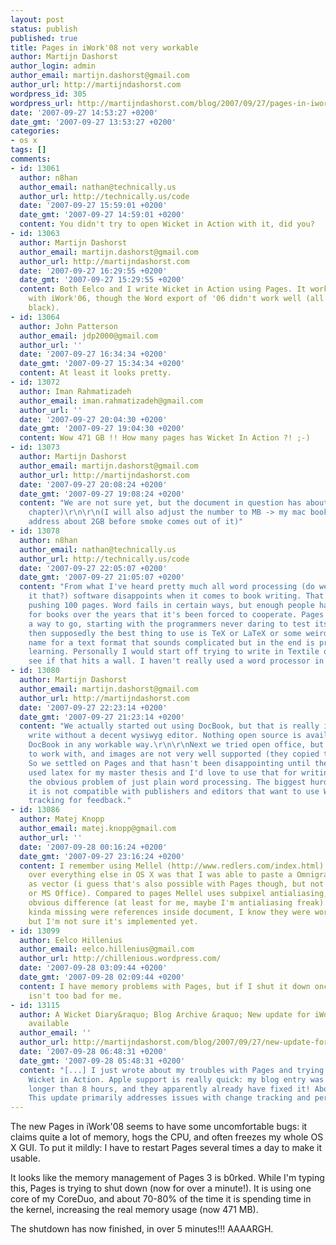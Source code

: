 ```yaml
---
layout: post
status: publish
published: true
title: Pages in iWork'08 not very workable
author: Martijn Dashorst
author_login: admin
author_email: martijn.dashorst@gmail.com
author_url: http://martijndashorst.com
wordpress_id: 305
wordpress_url: http://martijndashorst.com/blog/2007/09/27/pages-in-iwork08-not-very-workable/
date: '2007-09-27 14:53:27 +0200'
date_gmt: '2007-09-27 13:53:27 +0200'
categories:
- os x
tags: []
comments:
- id: 13061
  author: n8han
  author_email: nathan@technically.us
  author_url: http://technically.us/code
  date: '2007-09-27 15:59:01 +0200'
  date_gmt: '2007-09-27 14:59:01 +0200'
  content: You didn't try to open Wicket in Action with it, did you?
- id: 13063
  author: Martijn Dashorst
  author_email: martijn.dashorst@gmail.com
  author_url: http://martijndashorst.com
  date: '2007-09-27 16:29:55 +0200'
  date_gmt: '2007-09-27 15:29:55 +0200'
  content: Both Eelco and I write Wicket in Action using Pages. It worked pretty well
    with iWork'06, though the Word export of '06 didn't work well (all pictures were
    black).
- id: 13064
  author: John Patterson
  author_email: jdp2000@gmail.com
  author_url: ''
  date: '2007-09-27 16:34:34 +0200'
  date_gmt: '2007-09-27 15:34:34 +0200'
  content: At least it looks pretty.
- id: 13072
  author: Iman Rahmatizadeh
  author_email: iman.rahmatizadeh@gmail.com
  author_url: ''
  date: '2007-09-27 20:04:30 +0200'
  date_gmt: '2007-09-27 19:04:30 +0200'
  content: Wow 471 GB !! How many pages has Wicket In Action ?! ;-)
- id: 13073
  author: Martijn Dashorst
  author_email: martijn.dashorst@gmail.com
  author_url: http://martijndashorst.com
  date: '2007-09-27 20:08:24 +0200'
  date_gmt: '2007-09-27 19:08:24 +0200'
  content: "We are not sure yet, but the document in question has about 32 pages (one
    chapter)\r\n\r\n(I will also adjust the number to MB -> my mac book pro can only
    address about 2GB before smoke comes out of it)"
- id: 13078
  author: n8han
  author_email: nathan@technically.us
  author_url: http://technically.us/code
  date: '2007-09-27 22:05:07 +0200'
  date_gmt: '2007-09-27 21:05:07 +0200'
  content: "From what I've heard pretty much all word processing (do we still call
    it that?) software disappoints when it comes to book writing. That is, anything
    pushing 100 pages. Word fails in certain ways, but enough people have used it
    for books over the years that it's been forced to cooperate. Pages probably has
    a way to go, starting with the programmers never daring to test its limits. ;)\r\n\r\nAnd
    then supposedly the best thing to use is TeX or LaTeX or some weirdly capitalized
    name for a text format that sounds complicated but in the end is probably worth
    learning. Personally I would start off trying to write in Textile or Markdown,
    see if that hits a wall. I haven't really used a word processor in years."
- id: 13080
  author: Martijn Dashorst
  author_email: martijn.dashorst@gmail.com
  author_url: http://martijndashorst.com
  date: '2007-09-27 22:23:14 +0200'
  date_gmt: '2007-09-27 21:23:14 +0200'
  content: "We actually started out using DocBook, but that is really impossible to
    write without a decent wysiwyg editor. Nothing open source is available that supports
    DocBook in any workable way.\r\n\r\nNext we tried open office, but that was slow
    to work with, and images are not very well supported (they copied that from Word).
    So we settled on Pages and that hasn't been disappointing until the recent version.\r\n\r\nI've
    used latex for my master thesis and I'd love to use that for writing, except for
    the obvious problem of just plain word processing. The biggest hurdle is that
    it is not compatible with publishers and editors that want to use Word's change
    tracking for feedback."
- id: 13086
  author: Matej Knopp
  author_email: matej.knopp@gmail.com
  author_url: ''
  date: '2007-09-28 00:16:24 +0200'
  date_gmt: '2007-09-27 23:16:24 +0200'
  content: I remember using Mellel (http://www.redlers.com/index.html). The huge advantage
    over everything else in OS X was that I was able to paste a Omnigraffle drawing
    as vector (i guess that's also possible with Pages though, but not with Open office
    or MS Office). Compared to pages Mellel uses subpixel antialiasing, which is an
    obvious difference (at least for me, maybe I'm antialiasing freak). What I was
    kinda missing were references inside document, I know they were working for it
    but I'm not sure it's implemented yet.
- id: 13099
  author: Eelco Hillenius
  author_email: eelco.hillenius@gmail.com
  author_url: http://chillenious.wordpress.com/
  date: '2007-09-28 03:09:44 +0200'
  date_gmt: '2007-09-28 02:09:44 +0200'
  content: I have memory problems with Pages, but if I shut it down once a day it
    isn't too bad for me.
- id: 13115
  author: A Wicket Diary&raquo; Blog Archive &raquo; New update for iWork&#8217;08
    available
  author_email: ''
  author_url: http://martijndashorst.com/blog/2007/09/27/new-update-for-iwork08-available/
  date: '2007-09-28 06:48:31 +0200'
  date_gmt: '2007-09-28 05:48:31 +0200'
  content: "[...] I just wrote about my troubles with Pages and trying to write for
    Wicket in Action. Apple support is really quick: my blog entry was not up for
    longer than 8 hours, and they apparently already have fixed it! About Pages 3.0.1
    This update primarily addresses issues with change tracking and performance. [...]"
---
```

<p>The new Pages in iWork'08 seems to have some uncomfortable bugs: it claims quite a lot of memory, hogs the CPU, and often freezes my whole OS X GUI. To put it mildly: I have to restart Pages several times a day to make it usable.</p>
<p>It looks like the memory management of Pages 3 is b0rked. While I'm typing this, Pages is trying to shut down (now for over a minute!). It is using one core of my CoreDuo, and about 70-80% of the time it is spending time in the kernel, increasing the real memory usage (now 471 MB).</p>
<p>The shutdown has now finished, in over 5 minutes!!! AAAARGH.</p>
